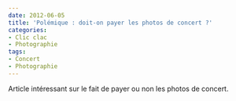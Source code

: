 ```yaml
---
date: 2012-06-05
title: 'Polémique : doit-on payer les photos de concert ?'
categories:
- Clic clac
- Photographie
tags:
- Concert
- Photographie
---
```

Article intéressant sur le fait de payer ou non les photos de concert.
